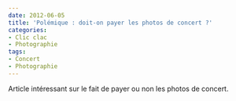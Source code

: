 ```yaml
---
date: 2012-06-05
title: 'Polémique : doit-on payer les photos de concert ?'
categories:
- Clic clac
- Photographie
tags:
- Concert
- Photographie
---
```

Article intéressant sur le fait de payer ou non les photos de concert.
